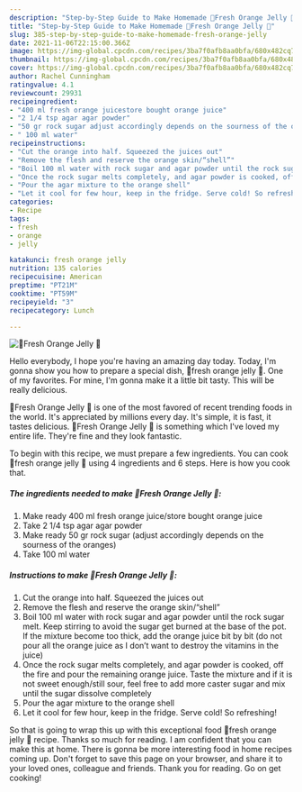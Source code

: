 ```yaml
---
description: "Step-by-Step Guide to Make Homemade 🍊Fresh Orange Jelly 🍊"
title: "Step-by-Step Guide to Make Homemade 🍊Fresh Orange Jelly 🍊"
slug: 385-step-by-step-guide-to-make-homemade-fresh-orange-jelly
date: 2021-11-06T22:15:00.366Z
image: https://img-global.cpcdn.com/recipes/3ba7f0afb8aa0bfa/680x482cq70/fresh-orange-jelly-recipe-main-photo.jpg
thumbnail: https://img-global.cpcdn.com/recipes/3ba7f0afb8aa0bfa/680x482cq70/fresh-orange-jelly-recipe-main-photo.jpg
cover: https://img-global.cpcdn.com/recipes/3ba7f0afb8aa0bfa/680x482cq70/fresh-orange-jelly-recipe-main-photo.jpg
author: Rachel Cunningham
ratingvalue: 4.1
reviewcount: 29931
recipeingredient:
- "400 ml fresh orange juicestore bought orange juice"
- "2 1/4 tsp agar agar powder"
- "50 gr rock sugar adjust accordingly depends on the sourness of the oranges"
- " 100 ml water"
recipeinstructions:
- "Cut the orange into half. Squeezed the juices out"
- "Remove the flesh and reserve the orange skin/“shell”"
- "Boil 100 ml water with rock sugar and agar powder until the rock sugar melt. Keep stirring to avoid the sugar get burned at the base of the pot. If the mixture become too thick, add the orange juice bit by bit (do not pour all the orange juice as I don’t want to destroy the vitamins in the juice)"
- "Once the rock sugar melts completely, and agar powder is cooked, off the fire and pour the remaining orange juice. Taste the mixture and if it is not sweet enough/still sour, feel free to add more caster sugar and mix until the sugar dissolve completely"
- "Pour the agar mixture to the orange shell"
- "Let it cool for few hour, keep in the fridge. Serve cold! So refreshing!"
categories:
- Recipe
tags:
- fresh
- orange
- jelly

katakunci: fresh orange jelly 
nutrition: 135 calories
recipecuisine: American
preptime: "PT21M"
cooktime: "PT59M"
recipeyield: "3"
recipecategory: Lunch

---
```



![🍊Fresh Orange Jelly 🍊](https://img-global.cpcdn.com/recipes/3ba7f0afb8aa0bfa/680x482cq70/fresh-orange-jelly-recipe-main-photo.jpg)

Hello everybody, I hope you're having an amazing day today. Today, I'm gonna show you how to prepare a special dish, 🍊fresh orange jelly 🍊. One of my favorites. For mine, I'm gonna make it a little bit tasty. This will be really delicious.

🍊Fresh Orange Jelly 🍊 is one of the most favored of recent trending foods in the world. It's appreciated by millions every day. It's simple, it is fast, it tastes delicious. 🍊Fresh Orange Jelly 🍊 is something which I've loved my entire life. They're fine and they look fantastic.




To begin with this recipe, we must prepare a few ingredients. You can cook 🍊fresh orange jelly 🍊 using 4 ingredients and 6 steps. Here is how you cook that.

<!--inarticleads1-->

##### The ingredients needed to make 🍊Fresh Orange Jelly 🍊:

1. Make ready 400 ml fresh orange juice/store bought orange juice
1. Take 2 1/4 tsp agar agar powder
1. Make ready 50 gr rock sugar (adjust accordingly depends on the sourness of the oranges)
1. Take  100 ml water




<!--inarticleads2-->

##### Instructions to make 🍊Fresh Orange Jelly 🍊:

1. Cut the orange into half. Squeezed the juices out
1. Remove the flesh and reserve the orange skin/“shell”
1. Boil 100 ml water with rock sugar and agar powder until the rock sugar melt. Keep stirring to avoid the sugar get burned at the base of the pot. If the mixture become too thick, add the orange juice bit by bit (do not pour all the orange juice as I don’t want to destroy the vitamins in the juice)
1. Once the rock sugar melts completely, and agar powder is cooked, off the fire and pour the remaining orange juice. Taste the mixture and if it is not sweet enough/still sour, feel free to add more caster sugar and mix until the sugar dissolve completely
1. Pour the agar mixture to the orange shell
1. Let it cool for few hour, keep in the fridge. Serve cold! So refreshing!




So that is going to wrap this up with this exceptional food 🍊fresh orange jelly 🍊 recipe. Thanks so much for reading. I am confident that you can make this at home. There is gonna be more interesting food in home recipes coming up. Don't forget to save this page on your browser, and share it to your loved ones, colleague and friends. Thank you for reading. Go on get cooking!

